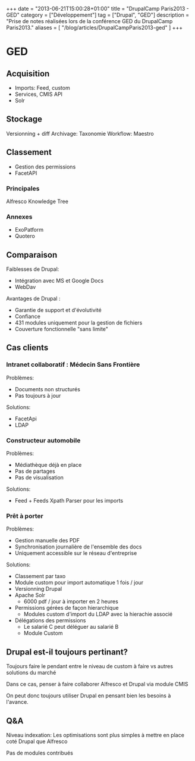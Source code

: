 +++
date = "2013-06-21T15:00:28+01:00"
title = "DrupalCamp Paris2013 - GED"
category = ["Développement"]
tag = ["Drupal", "GED"]
description = "Prise de notes réalisées lors de la conférence GED du DrupalCamp Paris2013."
aliases = [
  "/blog/articles/DrupalCampParis2013-ged"
]
+++

# GED

## Acquisition

* Imports: Feed, custom
* Services, CMIS API
* Solr

## Stockage
Versionning + diff
Archivage: Taxonomie
Workflow: Maestro

## Classement
* Gestion des permissions
* FacetAPI

### Principales
Alfresco
Knowledge Tree

### Annexes
* ExoPatform
* Quotero


## Comparaison
Faiblesses de Drupal:

 * Intégration avec MS et Google Docs
 * WebDav

Avantages de Drupal :

 * Garantie de support et d'évolutivité
 * Confiance
 * 431 modules uniquement pour la gestion de fichiers
 * Couverture fonctionnelle "sans limite"

## Cas clients

### Intranet collaboratif : Médecin Sans Frontière
Problèmes:

 * Documents non structurés
 * Pas toujours à jour

Solutions:

 * FacetApi
 * LDAP


### Constructeur automobile
Problèmes:

 * Médiathèque déjà en place
 * Pas de partages
 * Pas de visualisation

Solutions:

 * Feed + Feeds Xpath Parser pour les imports


### Prêt à porter
Problèmes:

 * Gestion manuelle des PDF
 * Synchronisation journalière de l'ensemble des docs
 * Uniquement accessible sur le réseau d'entreprise

Solutions:

 * Classement par taxo
 * Module custom pour import automatique 1 fois / jour
 * Versionning Drupal
 * Apache Solr
    * 6000 pdf / jour à importer en 2 heures
 * Permissions gérées de façon hierarchique
    * Modules custom d'import du LDAP avec la hierachie associé
 * Délégations des permissions
    * Le salarié C peut déléguer au salarié B
    * Module Custom

## Drupal est-il toujours pertinant?
Toujours faire le pendant entre le niveau de custom à faire vs autres solutions du marché

Dans ce cas, penser à faire collaborer Alfresco et Drupal via module CMIS

On peut donc toujours utiliser Drupal en pensant bien les besoins à l'avance.

## Q&A
Niveau indexation: Les optimisations sont plus simples à mettre en place coté Drupal que Alfresco

Pas de modules contribués
